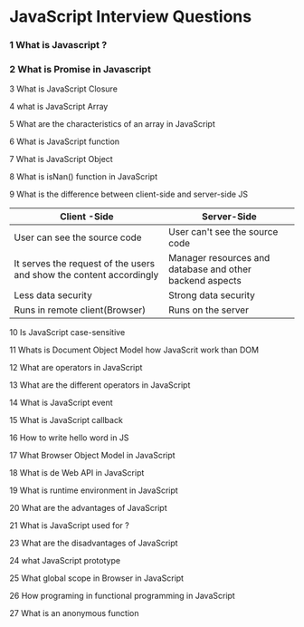 # JavaScript Interview Questions

### 1 What is Javascript ?

### 2 What is Promise in Javascript

3 What is JavaScript Closure  

4 what is JavaScript Array

5 What are the characteristics of an array in JavaScript 

6 What is JavaScript function

7 What is JavaScript Object

8 What is isNan() function in JavaScript

9 What is the difference between client-side and server-side JS

| Client -Side |Server-Side  |
|--|--|
|User can see the source code  | User can't see the source code |
| It serves the request of the users and show the content accordingly | Manager resources and database and other backend aspects |
| Less data security | Strong data security |
| Runs in remote client(Browser) | Runs on the server |

10 Is JavaScript case-sensitive

11 Whats is Document Object Model how JavaScrit work than DOM

12 What are operators in JavaScript

13 What are the different operators in JavaScript

14 What is JavaScript event

15 What is JavaScript callback

16 How to write hello word in JS

17 What Browser Object Model in JavaScript

18 What is de Web API in JavaScript

19 What is runtime environment in JavaScript

20 What are the advantages of JavaScript

21 What is JavaScript used for ?

23 What are the disadvantages of JavaScript

24 what JavaScript prototype

25 What global scope in Browser in JavaScript

26 How programing in functional programming in JavaScript

27 What is an anonymous function 


 

